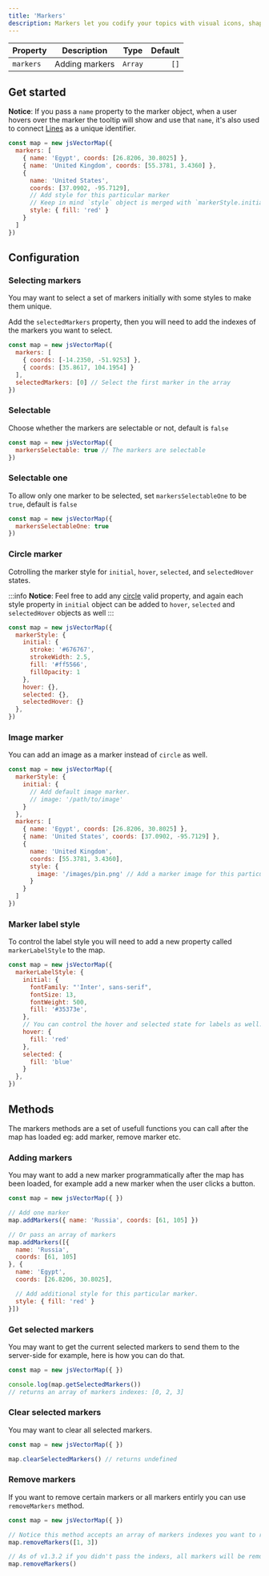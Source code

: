```yaml
---
title: 'Markers'
description: Markers let you codify your topics with visual icons, shapes, or textual tags.
---
```


| Property      | Description    | Type          | Default       |
| :------------ | :-----------:  | :-----------: | ------------: |
| `markers`     | Adding markers | `Array`       | `[]`          |

## Get started
<!-- Register markers specifications, to get started with markers do the example below. -->

**Notice**: If you pass a `name` property to the marker object, when a user hovers over the marker the tooltip will show and use that `name`, it's also used to connect [Lines](lines) as a unique identifier.

```js
const map = new jsVectorMap({ 
  markers: [
    { name: 'Egypt', coords: [26.8206, 30.8025] },
    { name: 'United Kingdom', coords: [55.3781, 3.4360] },
    {
      name: 'United States',
      coords: [37.0902, -95.7129],
      // Add style for this particular marker
      // Keep in mind `style` object is merged with `markerStyle.initial`
      style: { fill: 'red' }
    }
  ]
})
```

<vectorMap :options="{
  markers: [
    { name: 'Egypt', coords: [26.8206, 30.8025] },
    { name: 'United Kingdom', coords: [55.3781, 3.4360] },
    {
      name: 'United States',
      coords: [37.0902, -95.7129],
      style: { fill: 'red' }
    }
  ]
}">
</vectorMap>

## Configuration

### Selecting markers
You may want to select a set of markers initially with some styles to make them unique.

Add the `selectedMarkers` property, then you will need to add the indexes of the markers you want to select.

```js
const map = new jsVectorMap({ 
  markers: [
    { coords: [-14.2350, -51.9253] },
    { coords: [35.8617, 104.1954] }
  ],
  selectedMarkers: [0] // Select the first marker in the array
})
```

### Selectable
Choose whether the markers are selectable or not, default is `false`

```js
const map = new jsVectorMap({ 
  markersSelectable: true // The markers are selectable
})
```

### Selectable one
To allow only one marker to be selected, set `markersSelectableOne` to be `true`, default is `false`

```js
const map = new jsVectorMap({ 
  markersSelectableOne: true
})
```

### Circle marker
Cotrolling the marker style for `initial`, `hover`, `selected`, and `selectedHover` states.

:::info
**Notice**: Feel free to add any [circle](https://developer.mozilla.org/en-US/docs/Web/SVG/Element/circle) valid property, and again each style property in `initial` object can be added to `hover`, `selected` and `selectedHover` objects as well
:::

```js
const map = new jsVectorMap({ 
  markerStyle: {
    initial: {
      stroke: '#676767',
      strokeWidth: 2.5,
      fill: '#ff5566',
      fillOpacity: 1
    },
    hover: {},
    selected: {},
    selectedHover: {}
  },
})
```

### Image marker
You can add an image as a marker instead of `circle` as well.

```js
const map = new jsVectorMap({
  markerStyle: {
    initial: {
      // Add default image marker.
      // image: '/path/to/image'
    }
  },
  markers: [
    { name: 'Egypt', coords: [26.8206, 30.8025] },
    { name: 'United States', coords: [37.0902, -95.7129] },
    {
      name: 'United Kingdom',
      coords: [55.3781, 3.4360],
      style: {
        image: '/images/pin.png' // Add a marker image for this particular marker.
      }
    }
  ]
})
```

<vectorMap :options="{
  markers: [
    { name: 'Egypt', coords: [26.8206, 30.8025] },
    { name: 'United States', coords: [37.0902, -95.7129] },
    {
      name: 'United Kingdom',
      coords: [55.3781, 3.4360],
      style: {
        image: '/images/pin.png'
      }
    },
  ]
}">
</vectorMap>

### Marker label style
To control the label style you will need to add a new property called `markerLabelStyle` to the map.

```js
const map = new jsVectorMap({ 
  markerLabelStyle: {
    initial: {
      fontFamily: "'Inter', sans-serif",
      fontSize: 13,
      fontWeight: 500,
      fill: '#35373e',
    },
    // You can control the hover and selected state for labels as well.
    hover: {
      fill: 'red'
    },
    selected: {
      fill: 'blue'
    }
  },
})
```

## Methods

The markers methods are a set of usefull functions you can call after the map has loaded eg: add marker, remove marker etc.

### Adding markers
You may want to add a new marker programmatically after the map has been loaded, for example add a new marker when the user clicks a button.

```js
const map = new jsVectorMap({ })

// Add one marker
map.addMarkers({ name: 'Russia', coords: [61, 105] })

// Or pass an array of markers
map.addMarkers([{
  name: 'Russia',
  coords: [61, 105]
}, {
  name: 'Egypt',
  coords: [26.8206, 30.8025],

  // Add additional style for this particular marker.
  style: { fill: 'red' }
}])
```

### Get selected markers
You may want to get the current selected markers to send them to the server-side for example, here is how you can do that.

```js
const map = new jsVectorMap({ })

console.log(map.getSelectedMarkers())
// returns an array of markers indexes: [0, 2, 3]
```

### Clear selected markers
You may want to clear all selected markers.

```js
const map = new jsVectorMap({ })

map.clearSelectedMarkers() // returns undefined
```

### Remove markers
If you want to remove certain markers or all markers entirly you can use `removeMarkers` method.

```js
const map = new jsVectorMap({ })

// Notice this method accepts an array of markers indexes you want to remove
map.removeMarkers([1, 3])

// As of v1.3.2 if you didn't pass the indexs, all markers will be removed
map.removeMarkers()
```